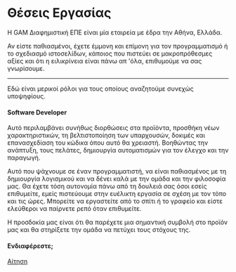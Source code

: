 # Θέσεις Εργασίας

<!-- no-sidebar -->

<p class="lead">H GAM Διαφημιστική ΕΠΕ είναι μία εταιρεία με έδρα την Αθήνα, Ελλάδα.</p>

Αν είστε παθιασμένοι, έχετε έμμονη και επίμονη για τον προγραμματισμό ή το σχεδιασμό ιστοσελίδων, κάποιος που πιστεύει σε μακροπρόθεσμες αξίες και ότι η ειλικρίνεια είναι πάνω απ 'όλα, επιθυμούμε να σας γνωρίσουμε.

---

Εδώ είναι μερικοί ρόλοι για τους οποίους αναζητούμε συνεχώς υποψηφίους.

#### Software Developer

Αυτό περιλαμβάνει συνήθως διορθώσεις στα προϊόντα, προσθήκη νέων χαρακτηριστικών, τη βελτιστοποίηση των υπαρχουσών, δοκιμές και επανασχεδίαση του κώδικα όπου αυτό θα χρειαστή. Βοηθώντας την ανάπτυξη, τους πελάτες, δημιουργία αυτοματισμών για τον έλεγχο και την παραγωγή. 

Αυτό που ψάχνουμε σε έναν προγραμματιστή, να είναι παθιασμένος με τη δημιουργία λογισμικού και να δένει καλά με την ομάδα και την φιλοσοφία μας. Θα έχετε τόση αυτονομία πάνω από τη δουλειά σας όσοι εσείς επιθυμείτε, εμείς πιστεύουμε στην ευέλικτη εργασία σε σχέση με τον τόπο και τις ώρες. Μπορείτε να εργαστείτε από το σπίτι ή το γραφείο και είστε ελεύθεροι να παίρνετε ρεπό όταν επιθυμείτε. 

Η προσδοκία μας είναι ότι θα παρέχετε μια σημαντική συμβολή στο προϊόν μας και θα στηρίξετε την ομάδα να πετύχει τους στόχους της.

#### Ενδιαφέρεστε;

<a href="/join-us" class="btn btn-primary" style="margin-bottom: 15px;">Αίτηση</a>
